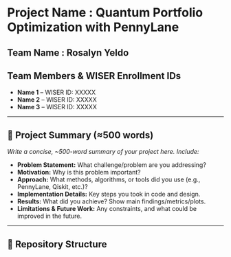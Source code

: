# Project Name : Quantum Portfolio Optimization with PennyLane

## Team Name : Rosalyn Yeldo  

## Team Members & WISER Enrollment IDs  
- **Name 1** – WISER ID: XXXXX  
- **Name 2** – WISER ID: XXXXX  
- **Name 3** – WISER ID: XXXXX  

---

## 📜 Project Summary (≈500 words)  

*Write a concise, ~500-word summary of your project here. Include:*  
- **Problem Statement:** What challenge/problem are you addressing?  
- **Motivation:** Why is this problem important?  
- **Approach:** What methods, algorithms, or tools did you use (e.g., PennyLane, Qiskit, etc.)?  
- **Implementation Details:** Key steps you took in code and design.  
- **Results:** What did you achieve? Show main findings/metrics/plots.  
- **Limitations & Future Work:** Any constraints, and what could be improved in the future.  

---

## 📂 Repository Structure  
